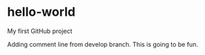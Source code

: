 # hello-world
My first GitHub project

Adding comment line from develop branch. This is going to be fun.

